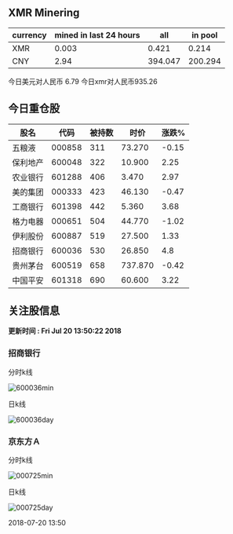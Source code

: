 ## XMR Minering

|currency|mined in last 24 hours|all|in pool|
|---|---|---|---|
|XMR|0.003|0.421|0.214|
|CNY|2.94|394.047|200.294|

今日美元对人民币 6.79	今日xmr对人民币935.26


## 今日重仓股 

|股名|代码|被持数|时价|涨跌%|
|---|---|---|---|---|
|五粮液|000858|311|73.270|-0.15|
|保利地产|600048|322|10.900|2.25|
|农业银行|601288|406|3.470|2.97|
|美的集团|000333|423|46.130|-0.47|
|工商银行|601398|442|5.360|3.68|
|格力电器|000651|504|44.770|-1.02|
|伊利股份|600887|519|27.500|1.33|
|招商银行|600036|530|26.850|4.8|
|贵州茅台|600519|658|737.870|-0.42|
|中国平安|601318|690|60.600|3.22|

## 关注股信息
**更新时间 : Fri Jul 20 13:50:22 2018**
### 招商银行 
分时k线

![600036min](http://image.sinajs.cn/newchart/min/n/sh600036.gif)

日k线

![600036day](http://image.sinajs.cn/newchart/daily/n/sh600036.gif)

### 京东方Ａ 
分时k线

![000725min](http://image.sinajs.cn/newchart/min/n/sz000725.gif)

日k线

![000725day](http://image.sinajs.cn/newchart/daily/n/sz000725.gif)

2018-07-20 13:50